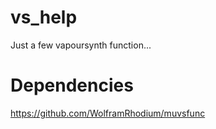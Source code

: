 # vs_help
Just a few vapoursynth function... 
# Dependencies
https://github.com/WolframRhodium/muvsfunc
